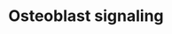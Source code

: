 ---
annotations:
- type: Pathway Ontology
  value: signaling pathway pertinent to development
- type: Cell Type Ontology
  value: osteoblast
authors:
- Ehsiao
- AlexanderPico
- Khanspers
- MaintBot
- Ddigles
- Mkutmon
- AMTan
- Eweitz
description: Osteoblasts are specialized, terminally differentiated uninucleated cells
  responsible for bone formation. Their activity is tightly regulated by external
  stimuli, originating from e.g. the parathyroid glands, osteocytes, etc.   Along
  with osteoclasts, which are responsible for bone degradation, osteoblasts are key
  regulators of the shape and volume of bone tissue.
last-edited: 2021-05-21
organisms:
- Mus musculus
redirect_from:
- /index.php/Pathway:WP238
- /instance/WP238
schema-jsonld:
- '@context': https://schema.org/
  '@id': https://wikipathways.github.io/pathways/WP238.html
  '@type': Dataset
  creator:
    '@type': Organization
    name: WikiPathways
  description: Osteoblasts are specialized, terminally differentiated uninucleated
    cells responsible for bone formation. Their activity is tightly regulated by external
    stimuli, originating from e.g. the parathyroid glands, osteocytes, etc.   Along
    with osteoclasts, which are responsible for bone degradation, osteoblasts are
    key regulators of the shape and volume of bone tissue.
  keywords:
  - NPT3
  - PDGF Rb
  - Osteocalcin
  - PDGF Ra
  - Phosphate
  - Soluble RANK ligand
  - RANK ligand
  - Sodium
  - PTH receptor
  - Osteoprotegerin
  - FGF-23
  - Vitamin D
  - avb3 integrin
  - Collagen 1
  - Bone sialoprotein
  - Parathyroid hormone
  - PDGF-BB
  license: CC0
  name: Osteoblast signaling
seo: CreativeWork
title: Osteoblast signaling
wpid: WP238
---